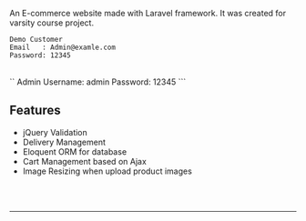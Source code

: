 
An E-commerce website made with Laravel framework. It was created for varsity course project.
```
Demo Customer
Email   : Admin@examle.com
Password: 12345
```
<br /> 
``
Admin
Username: admin
Password: 12345
```

<br />


## Features ##
- jQuery Validation
- Delivery Management
- Eloquent ORM for database
- Cart Management based on Ajax
- Image Resizing when upload product images

<br />
<br />

***



